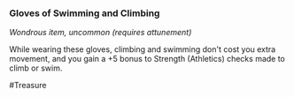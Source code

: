 ### Gloves of Swimming and Climbing

*Wondrous item, uncommon (requires attunement)*

While wearing these gloves, climbing and swimming don't cost you extra movement, and you gain a +5 bonus to Strength (Athletics) checks made to climb or swim.

#Treasure
